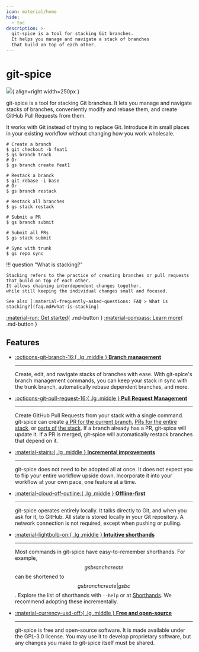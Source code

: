 ```yaml
---
icon: material/home
hide:
  - toc
description: >-
  git-spice is a tool for stacking Git branches.
  It helps you manage and navigate a stack of branches
  that build on top of each other.
---
```


# git-spice

![](img/logo.png){ align=right width=250px }

git-spice is a tool for stacking Git branches.
It lets you manage and navigate stacks of branches,
conveniently modify and rebase them,
and create GitHub Pull Requests from them.

It works with Git instead of trying to replace Git.
Introduce it in small places in your existing workflow
without changing how you work wholesale.

<div class="grid" markdown>

```freeze language="shell"
# Create a branch
$ git checkout -b feat1
$ gs branch track
# Or
$ gs branch create feat1

# Restack a branck
$ git rebase -i base
# Or
$ gs branch restack
```

```freeze language="shell"
# Restack all branches
$ gs stack restack

# Submit a PR
$ gs branch submit

# Submit all PRs
$ gs stack submit

# Sync with trunk
$ gs repo sync
```

</div>

!!! question "What is stacking?"

    Stacking refers to the practice of creating branches or pull requests
    that build on top of each other.
    It allows chaining interdependent changes together,
    while still keeping the individual changes small and focused.

    See also [:material-frequently-asked-questions: FAQ > What is stacking?](faq.md#what-is-stacking)

[:material-run: Get started](start/index.md){ .md-button }
[:material-compass: Learn more](guide/index.md){ .md-button }

## Features

<div class="grid cards" markdown>

-   [:octicons-git-branch-16:{ .lg .middle } __Branch management__](guide/branch.md)

    ---

    Create, edit, and navigate stacks of branches with ease.
    With git-spice's branch management commands,
    you can keep your stack in sync with the trunk branch,
    automatically rebase dependent branches, and more.

-   [:octicons-git-pull-request-16:{ .lg .middle } __Pull Request Management__](guide/pr.md)

    ---

    Create GitHub Pull Requests from your stack with a single command.
    git-spice can create
    [a PR for the current branch](cli/index.md#gs-branch-submit),
    [PRs for the entire stack](cli/index.md#gs-stack-submit), or
    [parts of](cli/index.md#gs-upstack-submit)
    [the stack](cli/index.md#gs-downstack-submit).
    If a branch already has a PR, git-spice will update it.
    If a PR is merged,
    git-spice will automatically restack branches that depend on it.

-   [:material-stairs:{ .lg .middle } __Incremental improvements__](start/stack.md)

    ---

    git-spice does not need to be adopted all at once.
    It does not expect you to flip your entire workflow upside down.
    Incorporate it into your workflow at your own pace,
    one feature at a time.

-   [:material-cloud-off-outline:{ .lg .middle } __Offline-first__](guide/internals.md)

    ---

    git-spice operates entirely locally.
    It talks directly to Git, and when you ask for it, to GitHub.
    All state is stored locally in your Git repository.
    A network connection is not required, except when pushing or pulling.

-   [:material-lightbulb-on:{ .lg .middle } __Intuitive shorthands__](cli/shorthand.md)

    ---

    Most commands in git-spice have easy-to-remember shorthands.
    For example, $$gs branch create$$ can be shortened to $$gs branch create|gs bc$$.
    Explore the list of shorthands with `--help` or at [Shorthands](cli/shorthand.md).
    We recommend adopting these incrementally.

-   [:material-currency-usd-off:{ .lg .middle } __Free and open-source__](https://github.com/abhinav/git-spice)

    ---

    git-spice is free and open-source software.
    It is made available under the GPL-3.0 license.
    You may use it to develop proprietary software,
    but any changes you make to git-spice itself must be shared.

</div>
